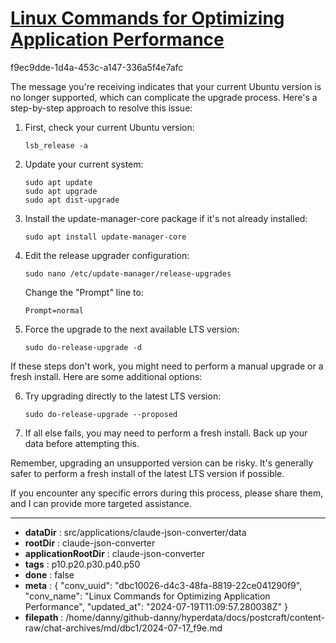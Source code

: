 # [Linux Commands for Optimizing Application Performance](https://claude.ai/chat/dbc10026-d4c3-48fa-8819-22ce041290f9)

f9ec9dde-1d4a-453c-a147-336a5f4e7afc

 The message you're receiving indicates that your current Ubuntu version is no longer supported, which can complicate the upgrade process. Here's a step-by-step approach to resolve this issue:

1. First, check your current Ubuntu version:
   ```
   lsb_release -a
   ```

2. Update your current system:
   ```
   sudo apt update
   sudo apt upgrade
   sudo apt dist-upgrade
   ```

3. Install the update-manager-core package if it's not already installed:
   ```
   sudo apt install update-manager-core
   ```

4. Edit the release upgrader configuration:
   ```
   sudo nano /etc/update-manager/release-upgrades
   ```
   Change the "Prompt" line to:
   ```
   Prompt=normal
   ```

5. Force the upgrade to the next available LTS version:
   ```
   sudo do-release-upgrade -d
   ```

If these steps don't work, you might need to perform a manual upgrade or a fresh install. Here are some additional options:

6. Try upgrading directly to the latest LTS version:
   ```
   sudo do-release-upgrade --proposed
   ```

7. If all else fails, you may need to perform a fresh install. Back up your data before attempting this.

Remember, upgrading an unsupported version can be risky. It's generally safer to perform a fresh install of the latest LTS version if possible.

If you encounter any specific errors during this process, please share them, and I can provide more targeted assistance.

---

* **dataDir** : src/applications/claude-json-converter/data
* **rootDir** : claude-json-converter
* **applicationRootDir** : claude-json-converter
* **tags** : p10.p20.p30.p40.p50
* **done** : false
* **meta** : {
  "conv_uuid": "dbc10026-d4c3-48fa-8819-22ce041290f9",
  "conv_name": "Linux Commands for Optimizing Application Performance",
  "updated_at": "2024-07-19T11:09:57.280038Z"
}
* **filepath** : /home/danny/github-danny/hyperdata/docs/postcraft/content-raw/chat-archives/md/dbc1/2024-07-17_f9e.md